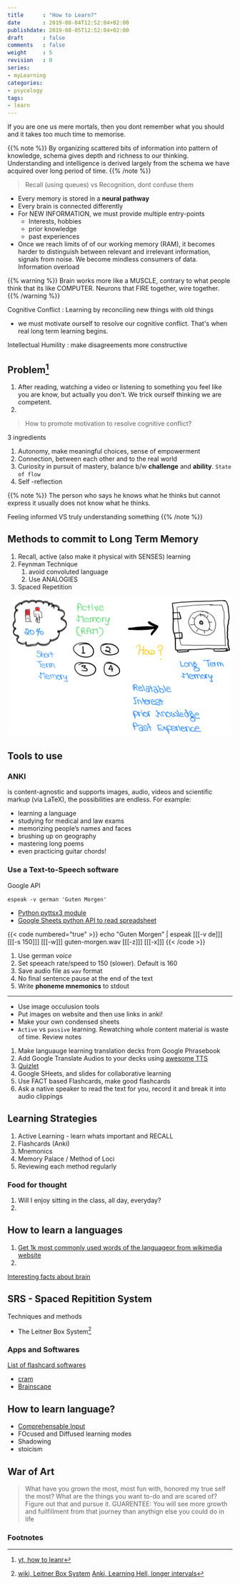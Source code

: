 ```yaml
---
title      : "How to Learn?"
date       : 2019-08-04T12:52:04+02:00
publishdate: 2019-08-05T12:52:04+02:00
draft      : false
comments   : false
weight     : 5
revision   : 0
series:
- myLearning
categories:
- psycology
tags:
- learn
---
```


If you are one us mere mortals, then you dont remember what you should and it takes too much time to memorise.

{{% note %}}
By organizing scattered bits of information into pattern of knowledge, schema gives
depth and richness to our thinking.
Understanding and intelligence is derived largely from the schema we have acquired
over long period of time.
{{% /note %}}

> Recall (using queues) vs Recognition, dont confuse them
<!-- more -->

* Every memory is stored in a **neural pathway**
* Every brain is connected differently
* For NEW INFORMATION, we must provide multiple entry-points
  * Interests, hobbies
  * prior knowledge
  * past experiences
* Once we reach limits of of our working memory (RAM), it becomes harder to distinguish between relevant
  and irrelevant information, signals from noise. We become mindless consumers of data. Information overload

{{% warning %}}
Brain works more like a MUSCLE, contrary to what people think that its like COMPUTER.
Neurons that FIRE together, wire together.
{{% /warning %}}

Cognitive Conflict
: Learning by reconciling new things with old things
* we must motivate ourself to resolve our cognitive conflict. That's when real long term learning begins.

Intellectual Humility
: make disagreements more constructive

## Problem[^1]

1. After reading, watching a video or listening to something you feel like you are know, but actually you don't. We trick ourself thinking we are competent.
2.

> How to promote motivation to resolve cognitive conflict?

3 ingredients

1. Autonomy, make meaningful choices, sense of empowerment
2. Connection, between each other and to the real world
3. Curiosity in pursuit of mastery, balance b/w **challenge** and **ability**. `State of flow`
4. Self -reflection

{{% note %}}
The person who says he knows what he thinks but cannot express it usually does not know what he thinks.

Feeling informed VS truly understanding something
{{% /note %}}

## Methods to commit to Long Term Memory

1. Recall, active (also make it physical with SENSES) learning
2. Feynman Technique
   1. avoid convoluted language
   2. Use ANALOGIES
3. Spaced Repetition

![stm-to-lte](stm-to-lte.png)

## Tools to use

### ANKI

is content-agnostic and supports images, audio, videos and scientific markup (via LaTeX), the possibilities are endless. For example:

* learning a language
* studying for medical and law exams
* memorizing people’s names and faces
* brushing up on geography
* mastering long poems
* even practicing guitar chords!

### Use a Text-to-Speech software

Google API

```
espeak -v german 'Guten Morgen'
```
* [Python pyttsx3 module](https://pypi.org/project/pyttsx3/)
* [Google Sheets python API to read spreadsheet](https://developers.google.com/sheets/api/quickstart/python)

{{< code numbered="true" >}}
echo "Guten Morgen" | espeak [[[-v de]]] [[[-s 150]]] [[[-w]]] guten-morgen.wav [[[-z]]] [[[-x]]]
{{< /code >}}

1. Use german $voice$
2. Set speeach rate/speed to 150 (slower). Default is 160
3. Save audio file as `wav` format
4. No final sentence pause at the end of the text
5. Write **phoneme mnemonics** to stdout


---

* Use image occulusion tools
* Put images on website and then use links in anki!
* Make your own condensed sheets
* `Active` vs `passive` learning. Rewatching whole content material is waste of time. Review notes
1. Make languauge learning translation decks from Google Phrasebook
2. Add Google Translate Audios to your decks using [awesome TTS](https://ankiweb.net/shared/info/301952613)
3. [Quizlet](https://quizlet.com/)
4. Google SHeets, and slides for collaborative learning
5. Use FACT based Flashcards, make good flashcards
6. Ask a native speaker to read the text for you, record it and break it into audio clippings

## Learning Strategies

1. Active Learning - learn whats important and RECALL
2. Flashcards (Anki)
3. Mnemonics
4. Memory Palace / Method of Loci
5. Reviewing each method regularly

### Food for thought

1. Will I enjoy sitting in the class, all day, everyday?
2.

## How to learn a languages

1. [Get 1k most commonly used words of the language](https://1000mostcommonwords.com/1000-most-common-german-words/)[or from wikimedia website](https://en.wiktionary.org/wiki/Wiktionary:Frequency_lists#German)
2.

[Interesting facts about brain](https://faculty.washington.edu/chudler/ffacts.html)

## SRS - Spaced Repitition System

Techniques and methods

+ The Leitner Box System[^2]

### Apps and Softwares

[List of flashcard softwares](https://en.wikipedia.org/wiki/List_of_flashcard_software)

+ [cram](https://www.cram.com/)
+ [Brainscape](https://www.brainscape.com)

## How to learn language?

* [Comprehensable Input](https://youtu.be/fnUc_W3xE1w)
* FOcused and Diffused learning modes
* Shadowing
* stoicism

## War of Art

> What have you grown the most, most fun with, honored my true self the most?
What are the things you want to-do and are scared of?
Figure out that and pursue it.
GUARENTEE: You will see more growth and fuilfillment from that journey than anythign else you could do in life


### Footnotes

[^1]: [yt, how to leanr](https://youtu.be/V-UvSKe8jW4)
[^2]: [wiki, Leitner Box System](https://en.wikipedia.org/wiki/Leitner_system)
[Anki, Learning Hell, longer intervals](https://youtu.be/1XaJjbCSXT0)
